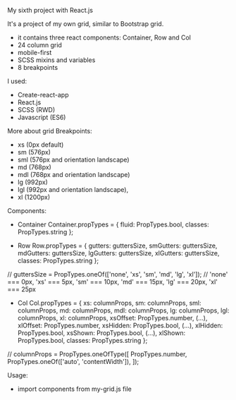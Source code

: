 My sixth project with React.js

It's a project of my own grid, similar to Bootstrap grid.
- it contains three react components: Container, Row and Col
- 24 column grid
- mobile-first
- SCSS mixins and variables
- 8 breakpoints

I used:
- Create-react-app
- React.js
- SCSS (RWD)
- Javascript (ES6)

More about grid
Breakpoints: 
- xs (0px default)
- sm (576px)
- sml (576px and orientation landscape)
- md (768px)
- mdl (768px and orientation landscape)
- lg (992px)
- lgl (992px and orientation landscape),
- xl (1200px)

Components:
- Container 
Container.propTypes = {
  fluid: PropTypes.bool,
  classes: PropTypes.string
};

- Row 
Row.propTypes = {
  gutters: guttersSize,
  smGutters: guttersSize,
  mdGutters: guttersSize,
  lgGutters: guttersSize,
  xlGutters: guttersSize,
  classes: PropTypes.string
};

// guttersSize = PropTypes.oneOf(['none', 'xs', 'sm', 'md', 'lg', 'xl']);
// 'none' === 0px, 'xs' === 5px, 'sm' === 10px, 'md' === 15px, 'lg' === 20px, 'xl' === 25px

- Col 
Col.propTypes = {
  xs: columnProps,
  sm: columnProps,
  sml: columnProps,
  md: columnProps,
  mdl: columnProps,
  lg: columnProps,
  lgl: columnProps,
  xl: columnProps,
  xsOffset: PropTypes.number,
  (...),
  xlOffset: PropTypes.number,
  xsHidden: PropTypes.bool,
  (...),
  xlHidden: PropTypes.bool,
  xsShown: PropTypes.bool,
  (...),
  xlShown: PropTypes.bool,
  classes: PropTypes.string
};

// columnProps = PropTypes.oneOfType([
  PropTypes.number,
  PropTypes.oneOf(['auto', 'contentWidth']),
]);

Usage:
- import components from my-grid.js file
